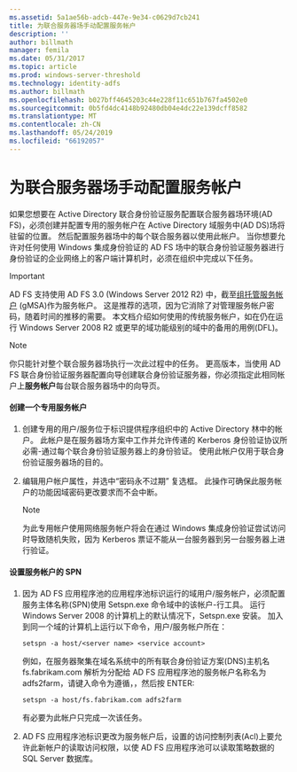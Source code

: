 ```yaml
---
ms.assetid: 5a1ae56b-adcb-447e-9e34-c0629d7cb241
title: 为联合服务器场手动配置服务帐户
description: ''
author: billmath
manager: femila
ms.date: 05/31/2017
ms.topic: article
ms.prod: windows-server-threshold
ms.technology: identity-adfs
ms.author: billmath
ms.openlocfilehash: b027bff4645203c44e228f11c651b767fa4502e0
ms.sourcegitcommit: 0b5fd4dc4148b92480db04e4dc22e139dcff8582
ms.translationtype: MT
ms.contentlocale: zh-CN
ms.lasthandoff: 05/24/2019
ms.locfileid: "66192057"
---
```

# <a name="manually-configure-a-service-account-for-a-federation-server-farm"></a>为联合服务器场手动配置服务帐户

如果您想要在 Active Directory 联合身份验证服务配置联合服务器场环境\(AD FS\)，必须创建并配置专用的服务帐户在 Active Directory 域服务中\(AD DS\)场将驻留的位置。 然后配置服务器场中的每个联合服务器以使用此帐户。 当你想要允许对任何使用 Windows 集成身份验证的 AD FS 场中的联合身份验证服务器进行身份验证的企业网络上的客户端计算机时，必须在组织中完成以下任务。  

> [!IMPORTANT]
> AD FS 支持使用 AD FS 3.0 (Windows Server 2012 R2) 中，截至[组托管服务帐户](https://docs.microsoft.com/windows-server/security/group-managed-service-accounts/group-managed-service-accounts-overview) \(gMSA\)作为服务帐户。  这是推荐的选项，因为它消除了对管理服务帐户密码，随着时间的推移的需要。  本文档介绍如何使用的传统服务帐户，如在仍在运行 Windows Server 2008 R2 或更早的域功能级别的域中的备用的用例\(DFL\)。

> [!NOTE]  
> 你只能针对整个联合服务器场执行一次此过程中的任务。 更高版本，当使用 AD FS 联合身份验证服务器配置向导创建联合身份验证服务器，你必须指定此相同帐户上**服务帐户**每台联合服务器场中的向导页。  
  
#### <a name="create-a-dedicated-service-account"></a>创建一个专用服务帐户  
  
1.  创建专用的用户\/服务位于标识提供程序组织中的 Active Directory 林中的帐户。 此帐户是在服务器场方案中工作并允许传递的 Kerberos 身份验证协议所必需\-通过每个联合身份验证服务器上的身份验证。 使用此帐户仅用于联合身份验证服务器场的目的。  
  
2.  编辑用户帐户属性，并选中“密码永不过期”  复选框。 此操作可确保此服务帐户的功能因域密码更改要求而不会中断。  
  
    > [!NOTE]  
    > 为此专用帐户使用网络服务帐户将会在通过 Windows 集成身份验证尝试访问时导致随机失败，因为 Kerberos 票证不能从一台服务器到另一台服务器上进行验证。  
  
#### <a name="to-set-the-spn-of-the-service-account"></a>设置服务帐户的 SPN  
  
1.  因为 AD FS 应用程序池的应用程序池标识运行的域用户\/服务帐户，必须配置服务主体名称\(SPN\)使用 Setspn.exe 命令域中的该帐户\-行工具。 运行 Windows Server 2008 的计算机上的默认情况下，Setspn.exe 安装。 加入到同一个域的计算机上运行以下命令，用户\/服务帐户所在：  
  
    ```  
    setspn -a host/<server name> <service account>  
    ```  
  
    例如，在服务器聚集在域名系统中的所有联合身份验证方案\(DNS\)主机名 fs.fabrikam.com 解析为分配给 AD FS 应用程序池的服务帐户名称名为 adfs2farm，请键入命令为遵循，，然后按 ENTER:  
  
    ```  
    setspn -a host/fs.fabrikam.com adfs2farm  
    ```  
  
    有必要为此帐户只完成一次该任务。  
  
2.  AD FS 应用程序池标识更改为服务帐户后，设置的访问控制列表\(Acl\)上要允许此新帐户的读取访问权限，以使 AD FS 应用程序池可以读取策略数据的 SQL Server 数据库。  
  

